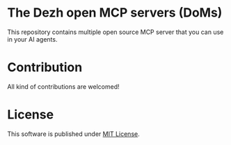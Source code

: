 # The Dezh open MCP servers (DoMs)

This repository contains multiple open source MCP server that you can use in your AI agents.


# Contribution

All kind of contributions are welcomed!

# License

This software is published under [MIT License](./LICENSE).
